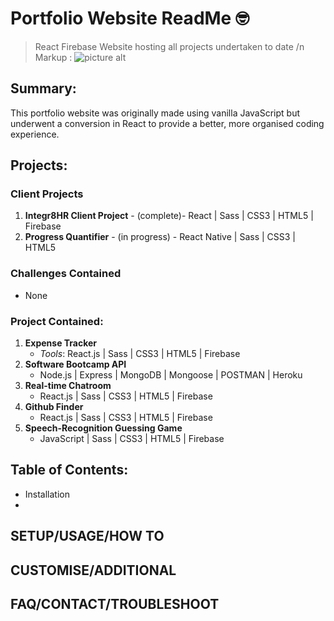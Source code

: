 
# Portfolio Website ReadMe :nerd_face:
> React Firebase Website hosting all projects undertaken to date
/n Markup : ![picture alt](http://via.placeholder.com/200x150 "Title is optional")

## Summary:
This portfolio website was originally made using vanilla JavaScript but underwent a conversion in React to provide a better, more organised coding experience.

## Projects:
### Client Projects
1. __Integr8HR Client Project__ - (complete)- React | Sass | CSS3 | HTML5 | Firebase
2. __Progress Quantifier__ - (in progress) - React Native | Sass | CSS3 | HTML5

### Challenges Contained
- None

### Project Contained:
1. __Expense Tracker__ 
   - _Tools_: React.js | Sass | CSS3 | HTML5 | Firebase
2. __Software Bootcamp API__ 
   - Node.js | Express | MongoDB | Mongoose | POSTMAN | Heroku 
3. __Real-time Chatroom__ 
   - React.js | Sass | CSS3 | HTML5 | Firebase
4. __Github Finder__ 
   - React.js | Sass | CSS3 | HTML5 | Firebase
5. __Speech-Recognition Guessing Game__ 
   - JavaScript | Sass | CSS3 | HTML5 | Firebase

## Table of Contents:
- Installation
- 

## SETUP/USAGE/HOW TO

## CUSTOMISE/ADDITIONAL

## FAQ/CONTACT/TROUBLESHOOT
